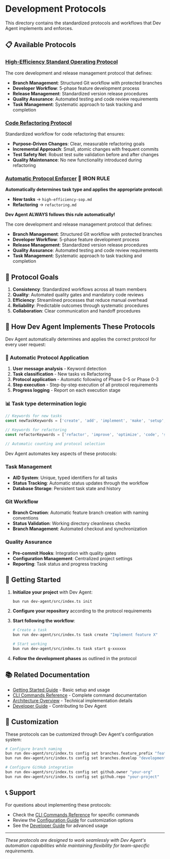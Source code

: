 # Development Protocols

This directory contains the standardized protocols and workflows that Dev Agent implements and enforces.

## 📋 Available Protocols

### [High-Efficiency Standard Operating Protocol](high-efficiency-sop.md)

The core development and release management protocol that defines:

- **Branch Management**: Structured Git workflow with protected branches
- **Developer Workflow**: 5-phase feature development process
- **Release Management**: Standardized version release procedures
- **Quality Assurance**: Automated testing and code review requirements
- **Task Management**: Systematic approach to task tracking and completion

### [Code Refactoring Protocol](refactoring.md)

Standardized workflow for code refactoring that ensures:

- **Purpose-Driven Changes**: Clear, measurable refactoring goals
- **Incremental Approach**: Small, atomic changes with frequent commits
- **Test Safety Net**: Robust test suite validation before and after changes
- **Quality Maintenance**: No new functionality introduced during refactoring

### [Automatic Protocol Enforcer](auto-protocol-enforcer.md) 🚨 **IRON RULE**

**Automatically determines task type and applies the appropriate protocol:**

- **New tasks** → `high-efficiency-sop.md`
- **Refactoring** → `refactoring.md`

**Dev Agent ALWAYS follows this rule automatically!**

The core development and release management protocol that defines:

- **Branch Management**: Structured Git workflow with protected branches
- **Developer Workflow**: 5-phase feature development process
- **Release Management**: Standardized version release procedures
- **Quality Assurance**: Automated testing and code review requirements
- **Task Management**: Systematic approach to task tracking and completion

## 🎯 Protocol Goals

1. **Consistency**: Standardized workflows across all team members
2. **Quality**: Automated quality gates and mandatory code reviews
3. **Efficiency**: Streamlined processes that reduce manual overhead
4. **Reliability**: Predictable outcomes through systematic procedures
5. **Collaboration**: Clear communication and handoff procedures

## 🔄 How Dev Agent Implements These Protocols

Dev Agent automatically determines and applies the correct protocol for every user request:

### **🚨 Automatic Protocol Application**

1. **User message analysis** - Keyword detection
2. **Task classification** - New tasks vs Refactoring
3. **Protocol application** - Automatic following of Phase 0-5 or Phase 0-3
4. **Step execution** - Step-by-step execution of all protocol requirements
5. **Progress logging** - Report on each execution stage

### **📊 Task type determination logic**

```typescript
// Keywords for new tasks
const newTaskKeywords = ['create', 'add', 'implement', 'make', 'setup', 'new', 'feature', 'task'];

// Keywords for refactoring  
const refactorKeywords = ['refactor', 'improve', 'optimize', 'code', 'structure', 'architecture'];

// Automatic counting and protocol selection
```

Dev Agent automates key aspects of these protocols:

### Task Management

- **AID System**: Unique, typed identifiers for all tasks
- **Status Tracking**: Automatic status updates through the workflow
- **Database Storage**: Persistent task state and history

### Git Workflow

- **Branch Creation**: Automatic feature branch creation with naming conventions
- **Status Validation**: Working directory cleanliness checks
- **Branch Management**: Automated checkout and synchronization

### Quality Assurance

- **Pre-commit Hooks**: Integration with quality gates
- **Configuration Management**: Centralized project settings
- **Reporting**: Task status and progress tracking

## 🚀 Getting Started

1. **Initialize your project** with Dev Agent:

   ```bash
   bun run dev-agent/src/index.ts init
   ```

2. **Configure your repository** according to the protocol requirements

3. **Start following the workflow**:

   ```bash
   # Create a task
   bun run dev-agent/src/index.ts task create "Implement feature X"

   # Start working
   bun run dev-agent/src/index.ts task start g-xxxxxx
   ```

4. **Follow the development phases** as outlined in the protocol

## 📚 Related Documentation

- [Getting Started Guide](../getting-started.md) - Basic setup and usage
- [CLI Commands Reference](../cli-commands.md) - Complete command documentation
- [Architecture Overview](../architecture.md) - Technical implementation details
- [Developer Guide](../developer-guide.md) - Contributing to Dev Agent

## 🔧 Customization

These protocols can be customized through Dev Agent's configuration system:

```bash
# Configure branch naming
bun run dev-agent/src/index.ts config set branches.feature_prefix "feat"
bun run dev-agent/src/index.ts config set branches.develop "development"

# Configure GitHub integration
bun run dev-agent/src/index.ts config set github.owner "your-org"
bun run dev-agent/src/index.ts config set github.repo "your-project"
```

## 📞 Support

For questions about implementing these protocols:

- Check the [CLI Commands Reference](../cli-commands.md) for specific commands
- Review the [Configuration Guide](../configuration.md) for customization options
- See the [Developer Guide](../developer-guide.md) for advanced usage

---

_These protocols are designed to work seamlessly with Dev Agent's automation capabilities while maintaining flexibility for team-specific requirements._
